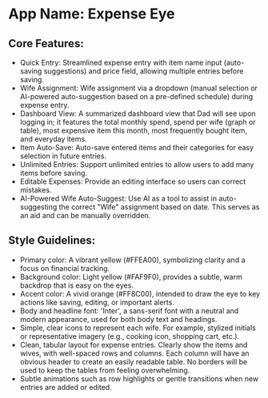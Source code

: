 # **App Name**: Expense Eye

## Core Features:

- Quick Entry: Streamlined expense entry with item name input (auto-saving suggestions) and price field, allowing multiple entries before saving.
- Wife Assignment: Wife assignment via a dropdown (manual selection or AI-powered auto-suggestion based on a pre-defined schedule) during expense entry.
- Dashboard View: A summarized dashboard view that Dad will see upon logging in; it features the total monthly spend, spend per wife (graph or table), most expensive item this month, most frequently bought item, and everyday items.
- Item Auto-Save: Auto-save entered items and their categories for easy selection in future entries.
- Unlimited Entries: Support unlimited entries to allow users to add many items before saving.
- Editable Expenses: Provide an editing interface so users can correct mistakes.
- AI-Powered Wife Auto-Suggest: Use AI as a tool to assist in auto-suggesting the correct "Wife" assignment based on date. This serves as an aid and can be manually overridden.

## Style Guidelines:

- Primary color: A vibrant yellow (#FFEA00), symbolizing clarity and a focus on financial tracking. 
- Background color: Light yellow (#FAF9F0), provides a subtle, warm backdrop that is easy on the eyes. 
- Accent color: A vivid orange (#FF8C00), intended to draw the eye to key actions like saving, editing, or important alerts.
- Body and headline font: 'Inter', a sans-serif font with a neutral and modern appearance, used for both body text and headings.
- Simple, clear icons to represent each wife. For example, stylized initials or representative imagery (e.g., cooking icon, shopping cart, etc.).
- Clean, tabular layout for expense entries. Clearly show the items and wives, with well-spaced rows and columns. Each column will have an obvious header to create an easily readable table. No borders will be used to keep the tables from feeling overwhelming.
- Subtle animations such as row highlights or gentle transitions when new entries are added or edited.